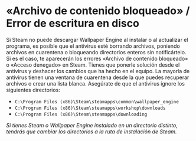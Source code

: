 # «Archivo de contenido bloqueado» / Error de escritura en disco

Si Steam no puede descargar Wallpaper Engine al instalar o al actualizar el programa, es posible que el antivirus esté borrando archivos, poniendo archivos en cuarentena o bloqueando directorios enteros sin notificártelo. Si es el caso, te aparecerán los errores «Archivo de contenido bloqueado» o «Acceso denegado» en Steam. Tienes que ponerle solución desde el antivirus y deshacer los cambios que ha hecho en el equipo. La mayoría de antivirus tienen una ventana de cuarentena desde la que puedes recuperar archivos o crear una lista blanca. Asegúrate de que el antivirus ignore los siguientes directorios:

* `C:\Program Files (x86)\Steam\steamapps\common\wallpaper_engine`
* `C:\Program Files (x86)\Steam\steamapps\workshop\downloads`
* `C:\Program Files (x86)\Steam\steamapps\downloading`

*Si tienes Steam o Wallpaper Engine instalado en un directorio distinto, tendrás que cambiar los directorios a la ruta de instalación de Steam.*
